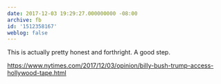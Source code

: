 ```yaml
---
date: 2017-12-03 19:29:27.000000000 -08:00
archive: fb
id: '1512358167'
weblog: false
---
```


This is actually pretty honest and forthright. A good step. 

https://www.nytimes.com/2017/12/03/opinion/billy-bush-trump-access-hollywood-tape.html
